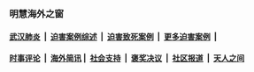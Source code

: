 
### 明慧海外之窗

####  [武汉肺炎](indexes/365.md?t=04100801) &nbsp;|&nbsp;  [迫害案例综述](indexes/328.md?t=04100801) &nbsp;|&nbsp; [迫害致死案例](indexes/277.md?t=04100801)  &nbsp;|&nbsp; [更多迫害案例](indexes/81.md?t=04100801)  &nbsp;|&nbsp; 
####  [时事评论](indexes/19.md?t=04100801) &nbsp;|&nbsp; [海外简讯](indexes/245.md?t=04100801)&nbsp;|&nbsp;  [社会支持](indexes/140.md?t=04100801) &nbsp;|&nbsp; [褒奖决议](indexes/282.md?t=04100801) &nbsp;|&nbsp; [社区报道](indexes/91.md?t=04100801)  &nbsp;|&nbsp; [天人之间](indexes/78.md?t=04100801) 

